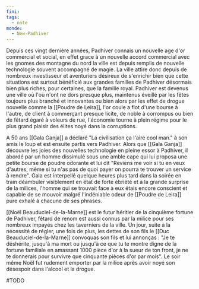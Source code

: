 ```yaml
---
fini: 
tags:
  - note
monde:
  - New-Padhiver
---
```

Depuis ces vingt dernière années, Padhiver connais un nouvelle age d'or commercial et social, en effet grace à un nouvelle accord commercial avec les gnomes des montagne du nord la ville est depuis remplis de nouvelle technologie souvent accompagné de magie. La ville attire donc depuis de nombreux investisseur et aventuriers désireux de s'enrichir bien que cette situations est surtout bénéficié aux grandes familles de Padhiver désormais bien plus riches, pour certaines, que la famille royal.
Padhiver est devenus une ville où l'où n'ont ne dors presque plus, maintenus éveillé par les fêtes toujours plus branché et innovantes ou bien alors par les effet de drogue nouvelle comme la [[Poudre de Leira]], l'or coule a flot d'une bourse à l'autre, de client à commerçant presque licite, de noble à corrompus ou bien de fêtard égaré à voleurs de rue, l'économie tourne à plein régime pour le plus grand plaisir des élites noyé dans la corruptions.

A 50 ans [[Gala Ganja]] a déclaré "La civilisation ça l'aire cool man." à son amis le loup et est ensuite partis vers Padhiver. Alors que [[Gala Ganja]] découvre les joies des nouvelles technologie en pleine essor à Padhiver, il abordé par un homme dissimulé sous une amble cape qui lui proposa une petite bourse de poudre odorante et lui dit "Reviens me voir si tu en veux d'autres, même si tu n'as pas de quoi payer on pourra te trouver un service à rendre". Gala est interpellé quelque heures plus tard dans la soirée en train déambuler visiblement en état de forte ébriété et à la grande surprise de la milices, l'homme qui se trouvait face à eux étais encore conscient et capable de se mouvoir malgré l'indéniable odeur de [[Poudre de Leira]] pure exhalé à chacune de ses phrases. 

[[Noël Beauduciel-de-la-Marne]] est le futur héritier de la cinquième fortune de Padhiver, fêtard de renom est aussi connus par la milice pour ses nombreux impayés chez les taverniers de la ville. Un jour, suite à la nécessité de régler, une fois de plus, les dettes de son fils le [[Duc Beauduciel-de-la-Marne]] convoquas son fils et lui annonças : "Je te déshérite, jusqu'à ma mort ou jusqu'à ce que tu te montre digne de la fortune familiale en amassant 1000 pièce d'or à la sueur de ton front, je ne te donnerais pour survivre que cinquante pièces d'or par mois". Le soir même Noël fut rudement emporter par la milice après avoir noyé son désespoir dans l'alcool et la drogue.

#TODO
